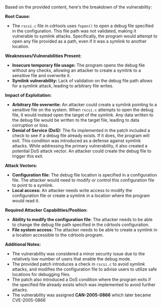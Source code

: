 Based on the provided content, here's the breakdown of the vulnerability:

**Root Cause:**

*   The `rscsi.c` file in cdrtools uses `fopen()` to open a debug file specified in the configuration. This file path was not validated, making it vulnerable to symlink attacks. Specifically, the program would attempt to open any file provided as a path, even if it was a symlink to another location.

**Weaknesses/Vulnerabilities Present:**

*   **Insecure temporary file usage:** The program opens the debug file without any checks, allowing an attacker to create a symlink to a sensitive file and overwrite it.
*   **Symlink vulnerability:** Lack of validation on the debug file path allows for a symlink attack, leading to arbitrary file writes.

**Impact of Exploitation:**

*   **Arbitrary file overwrite:** An attacker could create a symlink pointing to a sensitive file on the system. When `rscsi.c` attempts to open the debug file, it would instead open the target of the symlink. Any data written to the debug file would be written to the target file, leading to data corruption or loss.
*   **Denial of Service (DoS):** The fix implemented in the patch included a check to see if a debug file already exists. If it does, the program will exit. This condition was introduced as a defense against symlink attacks.  While addressing the primary vulnerability, it also created a potential DoS attack vector. An attacker could create the debug file to trigger this exit.

**Attack Vectors:**

*   **Configuration file:** The debug file location is specified in a configuration file. The attacker would need to modify or control this configuration file to point to a symlink.
*   **Local access:** An attacker needs write access to modify the configuration file or create a symlink in a location where the program would read it.

**Required Attacker Capabilities/Position:**

*   **Ability to modify the configuration file**: The attacker needs to be able to change the debug file path specified in the cdrtools configuration.
*   **File system access:** The attacker needs to be able to create a symlink in a location accessible to the cdrtools program.

**Additional Notes:**

*   The vulnerability was considered a minor security issue due to the relatively low number of users that enable the debug mode.
*   The provided patch introduces a check in `rscsi.c` to avoid symlink attacks, and modifies the configuration file to advise users to utilize safe locations for debugging files.
*   The patch also introduced a DoS condition where the program exits if the specified file already exists which was implemented to avoid further attacks.
*   The vulnerability was assigned **CAN-2005-0866** which later became CVE-2005-0866